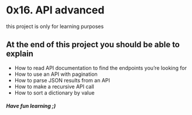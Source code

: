 # 0x16. API advanced
this project is only for learning purposes
## At the end of this project you should be able to explain
* How to read API documentation to find the endpoints you’re looking for
* How to use an API with pagination
* How to parse JSON results from an API
* How to make a recursive API call
* How to sort a dictionary by value
##### Have fun learning ;)
